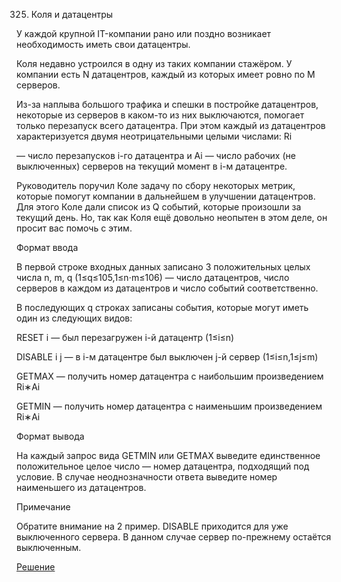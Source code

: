 325. Коля и датацентры

У каждой крупной IT-компании рано или поздно возникает необходимость иметь свои датацентры.

Коля недавно устроился в одну из таких компании стажёром. У компании есть N датацентров, каждый из которых имеет ровно по M серверов.

Из-за наплыва большого трафика и спешки в постройке датацентров, некоторые из серверов в каком-то из них выключаются, помогает только перезапуск всего датацентра. При этом каждый из датацентров характеризуется двумя неотрицательными целыми числами:
Ri​

— число перезапусков i-го датацентра и Ai​ — число рабочих (не выключенных) серверов на текущий момент в i-м датацентре.

Руководитель поручил Коле задачу по сбору некоторых метрик, которые помогут компании в дальнейшем в улучшении датацентров. Для этого Коле дали список из Q событий, которые произошли за текущий день. Но, так как Коля ещё довольно неопытен в этом деле, он просит вас помочь с этим.

Формат ввода

В первой строке входных данных записано 3 положительных целых числа n, m, q (1≤q≤105,1≤n⋅m≤106) — число датацентров, число серверов в каждом из датацентров и число событий соответственно.

В последующих q строках записаны события, которые могут иметь один из следующих видов:

RESET i — был перезагружен i-й датацентр (1≤i≤n)

DISABLE i j — в i-м датацентре был выключен j-й сервер (1≤i≤n,1≤j≤m)

GETMAX — получить номер датацентра с наибольшим произведением Ri​∗Ai​

GETMIN — получить номер датацентра с наименьшим произведением Ri​∗Ai​

Формат вывода

На каждый запрос вида GETMIN или GETMAX выведите единственное положительное целое число — номер датацентра, подходящий под условие. В случае неоднозначности ответа выведите номер наименьшего из датацентров.

Примечание

Обратите внимание на 2 пример. DISABLE приходится для уже выключенного сервера. В данном случае сервер по-прежнему остаётся выключенным. 

[Решение](solution.java)